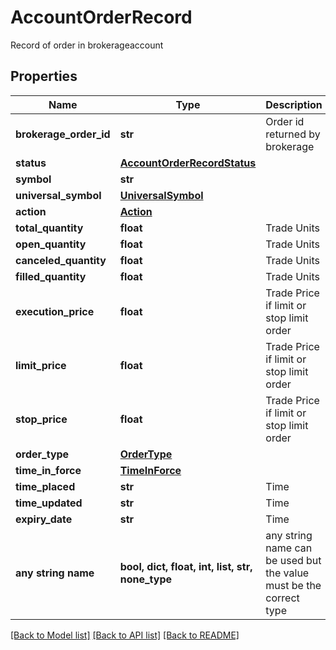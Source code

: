 # AccountOrderRecord

Record of order in brokerageaccount

## Properties
Name | Type | Description | Notes
------------ | ------------- | ------------- | -------------
**brokerage_order_id** | **str** | Order id returned by brokerage | [optional] 
**status** | [**AccountOrderRecordStatus**](AccountOrderRecordStatus.md) |  | [optional] 
**symbol** | **str** |  | [optional] 
**universal_symbol** | [**UniversalSymbol**](UniversalSymbol.md) |  | [optional] 
**action** | [**Action**](Action.md) |  | [optional] 
**total_quantity** | **float** | Trade Units | [optional] 
**open_quantity** | **float** | Trade Units | [optional] 
**canceled_quantity** | **float** | Trade Units | [optional] 
**filled_quantity** | **float** | Trade Units | [optional] 
**execution_price** | **float** | Trade Price if limit or stop limit order | [optional] 
**limit_price** | **float** | Trade Price if limit or stop limit order | [optional] 
**stop_price** | **float** | Trade Price if limit or stop limit order | [optional] 
**order_type** | [**OrderType**](OrderType.md) |  | [optional] 
**time_in_force** | [**TimeInForce**](TimeInForce.md) |  | [optional] 
**time_placed** | **str** | Time | [optional] 
**time_updated** | **str** | Time | [optional] 
**expiry_date** | **str** | Time | [optional] 
**any string name** | **bool, dict, float, int, list, str, none_type** | any string name can be used but the value must be the correct type | [optional]

[[Back to Model list]](../README.md#documentation-for-models) [[Back to API list]](../README.md#documentation-for-api-endpoints) [[Back to README]](../README.md)


